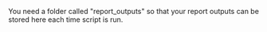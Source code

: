You need a folder called "report_outputs" so that your report outputs can be stored here each time script is run.
